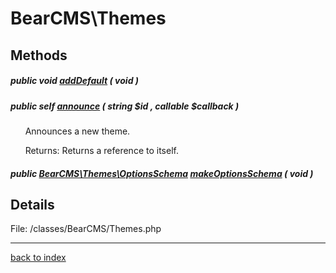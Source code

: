 # BearCMS\Themes

## Methods

##### public void [addDefault](bearcms.themes.adddefault.method.md) ( void )

##### public self [announce](bearcms.themes.announce.method.md) ( string $id , callable $callback )

&nbsp;&nbsp;&nbsp;&nbsp;&nbsp;&nbsp;Announces a new theme.

&nbsp;&nbsp;&nbsp;&nbsp;&nbsp;&nbsp;Returns: Returns a reference to itself.

##### public [BearCMS\Themes\OptionsSchema](bearcms.themes.optionsschema.class.md) [makeOptionsSchema](bearcms.themes.makeoptionsschema.method.md) ( void )

## Details

File: /classes/BearCMS/Themes.php

---

[back to index](index.md)

